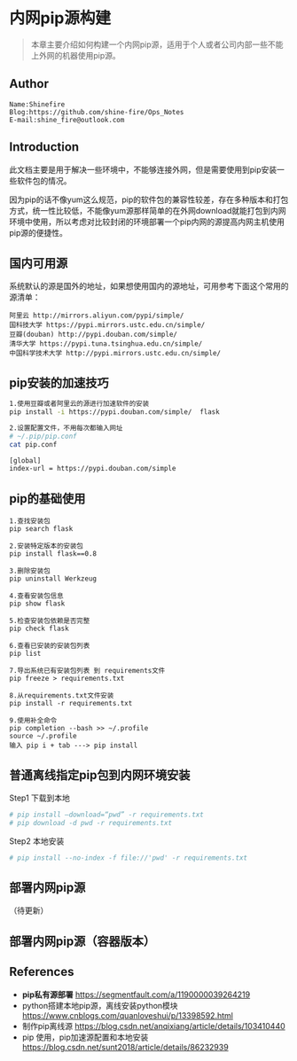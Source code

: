 # 内网pip源构建

> 本章主要介绍如何构建一个内网pip源，适用于个人或者公司内部一些不能上外网的机器使用pip源。

## Author

```
Name:Shinefire
Blog:https://github.com/shine-fire/Ops_Notes
E-mail:shine_fire@outlook.com
```

## Introduction

此文档主要是用于解决一些环境中，不能够连接外网，但是需要使用到pip安装一些软件包的情况。

因为pip的话不像yum这么规范，pip的软件包的兼容性较差，存在多种版本和打包方式，统一性比较低，不能像yum源那样简单的在外网download就能打包到内网环境中使用，所以考虑对比较封闭的环境部署一个pip内网的源提高内网主机使用pip源的便捷性。



## 国内可用源

系统默认的源是国外的地址，如果想使用国内的源地址，可用参考下面这个常用的源清单：

```
阿里云 http://mirrors.aliyun.com/pypi/simple/
国科技大学 https://pypi.mirrors.ustc.edu.cn/simple/
豆瓣(douban) http://pypi.douban.com/simple/
清华大学 https://pypi.tuna.tsinghua.edu.cn/simple/
中国科学技术大学 http://pypi.mirrors.ustc.edu.cn/simple/
```



## pip安装的加速技巧

```bash
1.使用豆瓣或者阿里云的源进行加速软件的安装
pip install -i https://pypi.douban.com/simple/  flask

2.设置配置文件，不用每次都输入网址
# ~/.pip/pip.conf
cat pip.conf

[global]
index-url = https://pypi.douban.com/simple
```



## pip的基础使用

```
1.查找安装包
pip search flask

2.安装特定版本的安装包
pip install flask==0.8

3.删除安装包
pip uninstall Werkzeug

4.查看安装包信息
pip show flask

5.检查安装包依赖是否完整
pip check flask

6.查看已安装的安装包列表
pip list

7.导出系统已有安装包列表 到 requirements文件
pip freeze > requirements.txt

8.从requirements.txt文件安装
pip install -r requirements.txt

9.使用补全命令
pip completion --bash >> ~/.profile
source ~/.profile
输入 pip i + tab ---> pip install
```



## 普通离线指定pip包到内网环境安装

Step1 下载到本地

```bash
# pip install –download=“pwd” -r requirements.txt
# pip download -d pwd -r requirements.txt
```

Step2 本地安装

```bash
# pip install --no-index -f file://'pwd' -r requirements.txt
```



## 部署内网pip源

（待更新）



## 部署内网pip源（容器版本）




## References

- **pip私有源部署** https://segmentfault.com/a/1190000039264219
- python搭建本地pip源，离线安装python模块 https://www.cnblogs.com/quanloveshui/p/13398592.html
- 制作pip离线源 https://blog.csdn.net/anqixiang/article/details/103410440
- pip 使用，pip加速源配置和本地安装 https://blog.csdn.net/sunt2018/article/details/86232939


